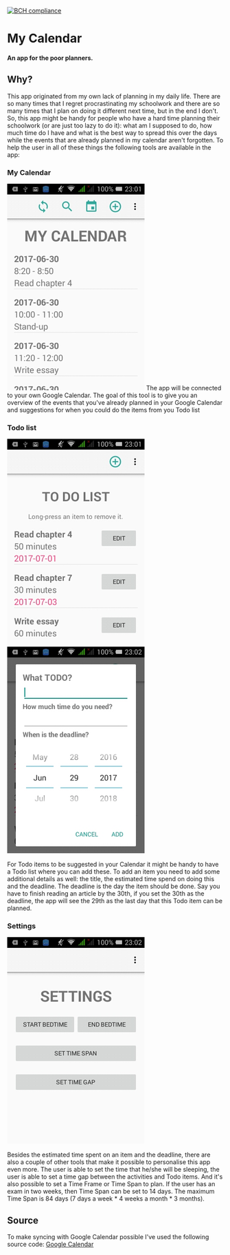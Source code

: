 [![BCH compliance](https://bettercodehub.com/edge/badge/lisahabermehl/Calendar?branch=master)](https://bettercodehub.com/)

# My Calendar
#### An app for the poor planners.

## Why?
This app originated from my own lack of planning in my daily life. There are so many times that I regret procrastinating my schoolwork and there are so many times that I plan on doing it different next time, but in the end I don't. So, this app might be handy for people who have a hard time planning their schoolwork (or are just too lazy to do it): what am I supposed to do, how much time do I have and what is the best way to spread this over the days while the events that are already planned in my calendar aren't forgotten. To help the user in all of these things the following tools are available in the app:

### My Calendar
![](https://github.com/lisahabermehl/Calendar/blob/master/docs/img/Calendar_1.jpg) 
The app will be connected to your own Google Calendar. The goal of this tool is to give you an overview of the events that you've already planned in your Google Calendar and suggestions for when you could do the items from you Todo list 

### Todo list
![](https://github.com/lisahabermehl/Calendar/blob/master/docs/img/Calendar_2.jpg) ![](https://github.com/lisahabermehl/Calendar/blob/master/docs/img/Calendar_3.jpg)

For Todo items to be suggested in your Calendar it might be handy to have a Todo list where you can add these. To add an item you need to add some additional details as well: the title, the estimated time spend on doing this and the deadline. The deadline is the day the item should be done. Say you have to finish reading an article by the 30th, if you set the 30th as the deadline, the app will see the 29th as the last day that this Todo item can be planned.

### Settings
![](https://github.com/lisahabermehl/Calendar/blob/master/docs/img/Calendar_4.jpg)

Besides the estimated time spent on an item and the deadline, there are also a couple of other tools that make it possible to personalise this app even more. The user is able to set the time that he/she will be sleeping, the user is able to set a time gap between the activities and Todo items. And it's also possible to set a Time Frame or Time Span to plan. If the user has an exam in two weeks, then Time Span can be set to 14 days. The maximum Time Span is 84 days (7 days a week * 4 weeks a month * 3 months). 

## Source
To make syncing with Google Calendar possible I've used the following source code: [Google Calendar](https://developers.google.com/google-apps/calendar/quickstart/android)
